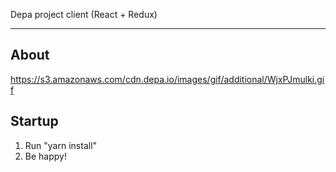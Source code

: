 Depa project client (React + Redux)

---

## About

https://s3.amazonaws.com/cdn.depa.io/images/gif/additional/WjxPJmulki.gif

## Startup

1. Run "yarn install"
2. Be happy!
